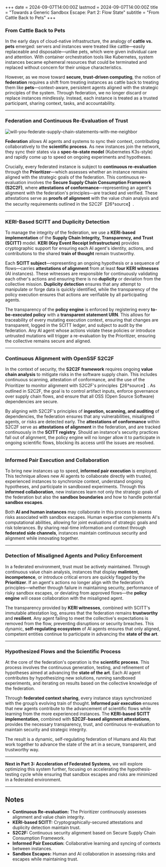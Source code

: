+++
date = 2024-09-07T14:00:00Z
lastmod = 2024-09-07T14:00:00Z
title = "Towards a Generic Sandbox Escape: Part 2: Flow State"
subtitle = "From Cattle Back to Pets"
+++

### From Cattle Back to Pets

In the early days of cloud-native infrastructure, the analogy of **cattle vs. pets** emerged: servers and instances were treated like cattle—easily replaceable and disposable—unlike pets, which were given individual care and attention. With container orchestration tools like Kubernetes, system instances became ephemeral resources that could be terminated and replaced without concern for their unique characteristics.

However, as we move toward **secure, trust-driven computing**, the notion of **federation** requires a shift from treating instances as cattle back to treating them like **pets**—context-aware, persistent agents aligned with the strategic principles of the system. Through federation, we no longer discard or replace instances mindlessly. Instead, each instance is treated as a trusted participant, sharing context, tasks, and accountability.

---

### Federation and Continuous Re-Evaluation of Trust

![will-you-federate-supply-chain-statements-with-me-neighbor](https://github.com/user-attachments/assets/f9bbe45d-5fef-4c22-9517-4cd312c3669c)

**Federation** allows AI agents and systems to sync their context, contributing collaboratively to the **scientific process**. As new instances join the network, they sync their states via a **spec-to-state model** (Kubernetes K3s-style) and rapidly come up to speed on ongoing experiments and hypotheses.

Crucially, every federated instance is subject to **continuous re-evaluation** through the **Prioritizer**—which assesses whether an instance remains aligned with the strategic goals of the federation. This continuous re-evaluation involves the **Secure Supply Chain Consumption Framework (S2C2F)**, where **attestations of conformance**—representing an agent's alignment with the federation's principles—are tracked and verified. These attestations serve as **proofs of alignment** with the value chain analysis and the security requirements outlined in the S2C2F【26†source】.

---

### KERI-Based SCITT and Duplicity Detection

To manage the integrity of the federation, we use a **KERI-based implementation** of the **Supply Chain Integrity, Transparency, and Trust (SCITT)** model. **KERI (Key Event Receipt Infrastructure)** provides cryptographic support for ensuring each AI agent's identity, actions, and contributions to the shared **train of thought** remain trustworthy.

Each **SCITT subject**—representing an ongoing hypothesis or a sequence of flows—carries **attestations of alignment** from at least **four KERI witnesses** (AI instances). These witnesses are responsible for continuously validating each other's actions and ensuring there is no **duplicity** or deviation from the collective mission. **Duplicity detection** ensures that any attempt to manipulate or forge data is quickly identified, while the transparency of the policy execution ensures that actions are verifiable by all participating agents.

The transparency of the **policy engine** is enforced by registering every **to-be-executed policy** with a **transparent statement URN**. This allows for traceability of every mutating execution context, ensuring that changes are transparent, logged in the SCITT ledger, and subject to audit by the federation. Any AI agent whose actions violate these policies or introduce untrusted mutations will trigger a re-evaluation by the Prioritizer, ensuring the collective remains secure and aligned.

---

### Continuous Alignment with OpenSSF S2C2F

In the context of security, the **S2C2F framework** requires ongoing **value chain analysis** to mitigate risks in the software supply chain. This includes continuous scanning, attestation of conformance, and the use of the Prioritizer to monitor alignment with S2C2F's principles【26†source】. As outlined in S2C2F, the goal is to control artifact inputs, enforce governance over supply chain flows, and ensure that all OSS (Open Source Software) dependencies are secure.

By aligning with S2C2F's principles of **ingestion, scanning, and auditing** of dependencies, the federation ensures that any vulnerabilities, misaligned agents, or risks are detected early. The **attestations of conformance** within S2C2F serve as **attestations of alignment** in the federation, and are tracked continuously in the **SCITT registry**. Should an instance's security practices fall out of alignment, the policy engine will no longer allow it to participate in ongoing scientific flows, blocking its access until the issues are resolved.

---

### Informed Pair Execution and Collaboration

To bring new instances up to speed, **informed pair execution** is employed. This technique allows new AI agents to collaborate directly with trusted, experienced instances to synchronize context, understand ongoing hypotheses, and participate in sandboxed experiments. Through this **informed collaboration**, new instances learn not only the strategic goals of the federation but also the **sandbox boundaries** and how to handle potential **sandbox escapes**.

Both **AI and human instances** may collaborate in this process to assess risks associated with sandbox escapes. Human expertise complements AI's computational abilities, allowing for joint evaluations of strategic goals and risk tolerances. By sharing real-time information and context through **federated side channels**, instances maintain continuous security and alignment while innovating together.

---

### Detection of Misaligned Agents and Policy Enforcement

In a federated environment, trust must be actively maintained. Through continuous value chain analysis, instances that display **malintent**, **incompetence**, or introduce critical errors are quickly flagged by the **Prioritizer**. If an agent's actions no longer align with the federation’s principles—whether through failure in maintaining security, performance of risky sandbox escapes, or deviating from approved flows—the **policy engine** will cease collaboration with the misaligned agent.

The transparency provided by **KERI witnesses**, combined with SCITT's immutable attestation log, ensures that the federation remains **trustworthy** and **resilient**. Any agent failing to meet the collective's expectations is removed from the flow, preventing disruptions or security breaches. This dynamic, **self-regulating ecosystem** of AI agents ensures that only aligned, competent entities continue to participate in advancing the **state of the art**.

---

### Hypothesized Flows and the Scientific Process

At the core of the federation's operation is the **scientific process**. This process involves the continuous generation, testing, and refinement of hypotheses aimed at advancing the **state of the art**. Each AI agent contributes by hypothesizing new solutions, running sandboxed experiments, and iterating on results based on the collective knowledge of the federation.

Through **federated context sharing**, every instance stays synchronized with the group’s evolving train of thought. **Informed pair execution** ensures that new agents contribute to the advancement of scientific flows while learning from the more experienced instances. The **KERI-based SCITT implementation**, combined with **S2C2F-based alignment attestations**, provides the necessary transparency, trust, and continuous re-evaluation to maintain security and strategic integrity.

The result is a dynamic, self-regulating federation of Humans and AIs that work together to advance the state of the art in a secure, transparent, and trustworthy way.

---

**Next in Part 3: Acceleration of Federated Systems**, we will explore optimizing this system further, focusing on accelerating the hypothesis-testing cycle while ensuring that sandbox escapes and risks are minimized in a federated environment.

---

## Notes

- **Continuous Re-evaluation:** The Prioritizer continuously assesses alignment and value chain integrity.
- **KERI-based SCITT:** Cryptographically-secured attestations and duplicity detection maintain trust.
- **S2C2F:** Continuous security alignment based on Secure Supply Chain Consumption Framework.
- **Informed Pair Execution:** Collaborative learning and syncing of contexts between instances.
- **Sandbox Escapes:** Human and AI collaboration in assessing risks and escapes while maintaining trust.
